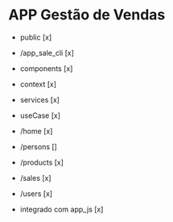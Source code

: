 # APP Gestão de Vendas

- public        [x]
- /app_sale_cli [x] 

- components [x]
- context    [x]
- services   [x]

- useCase    [x]
- /home      [x]
- /persons   []
- /products  [x]
- /sales     [x]
- /users     [x]

- integrado com app_js [x]